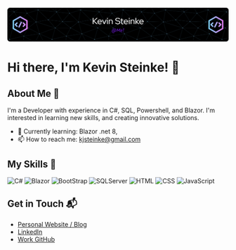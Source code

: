 ![Banner Image](https://github.com/kjsteinke/kjsteinke/blob/main/github-header-image-me.png)

# Hi there, I'm Kevin Steinke! 👋

## About Me 🚀

I'm a Developer with experience in C#, SQL, Powershell, and Blazor. I'm interested in learning new skills, and creating innovative solutions.

- 🌱 Currently learning: Blazor .net 8, 
- 📫 How to reach me: kjsteinke@gmail.com


## My Skills 🧠
![C#](https://img.shields.io/badge/C%23-239120?style=for-the-badge&logo=csharp&logoColor=white)
![Blazor](https://img.shields.io/badge/Blazor-512BD4?style=for-the-badge&logo=blazor&logoColor=white)
![BootStrap](https://img.shields.io/badge/Bootstrap-563D7C?style=for-the-badge&logo=bootstrap&logoColor=white)
![SQLServer](https://img.shields.io/badge/Microsoft%20SQL%20Server-CC2927?style=for-the-badge&logo=microsoft%20sql%20server&logoColor=white)
![HTML](https://img.shields.io/badge/-HTML-E34F26?style=flat-square&logo=html5&logoColor=white)
![CSS](https://img.shields.io/badge/-CSS-1572B6?style=flat-square&logo=css3&logoColor=white)
![JavaScript](https://img.shields.io/badge/-JavaScript-F7DF1E?style=flat-square&logo=javascript&logoColor=black)


## Get in Touch 📬

- [Personal Website / Blog](https://kevinsteinke.com)
- [LinkedIn](https://www.linkedin.com/in/kevinsteinke)
- [Work GitHub](https://github.com/placer-ksteinke)


<!--
**placer-ksteinke/placer-ksteinke** is a ✨ _special_ ✨ repository because its `README.md` (this file) appears on your GitHub profile.

Here are some ideas to get you started:

- 🔭 I’m currently working on ...
- 🌱 I’m currently learning ...
- 👯 I’m looking to collaborate on ...
- 🤔 I’m looking for help with ...
- 💬 Ask me about ...
- 📫 How to reach me: ...
- 😄 Pronouns: ...
- ⚡ Fun fact: ...
-->

<!--
**kjsteinke/kjsteinke** is a ✨ _special_ ✨ repository because its `README.md` (this file) appears on your GitHub profile.

Here are some ideas to get you started:

- 🔭 I’m currently working on ...
- 🌱 I’m currently learning ...
- 👯 I’m looking to collaborate on ...
- 🤔 I’m looking for help with ...
- 💬 Ask me about ...
- 📫 How to reach me: ...
- 😄 Pronouns: ...
- ⚡ Fun fact: ...
-->
